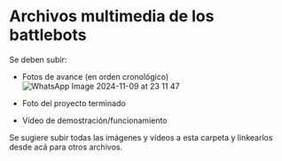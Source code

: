 # Archivos multimedia de los battlebots

Se deben subir:
- Fotos de avance (en orden cronológico)
![WhatsApp Image 2024-11-09 at 23 11 47](https://github.com/user-attachments/assets/2c4076ed-dc3c-474c-a1d8-41226c634de4)


- Foto del proyecto terminado
- Vídeo de demostración/funcionamiento

Se sugiere subir todas las imágenes y vídeos a esta carpeta y linkearlos desde acá para otros archivos. 
